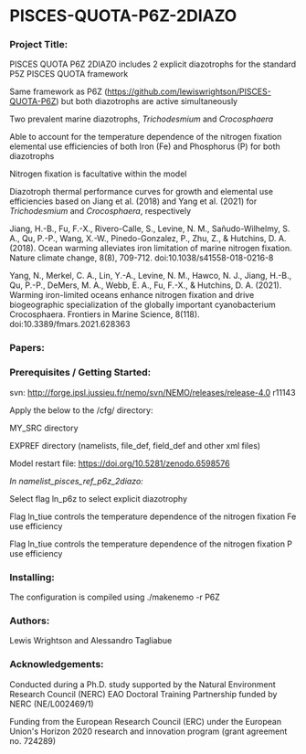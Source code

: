 # PISCES-QUOTA-P6Z-2DIAZO

### Project Title:

PISCES QUOTA P6Z 2DIAZO includes 2 explicit diazotrophs for the standard P5Z PISCES QUOTA framework

Same framework as P6Z (https://github.com/lewiswrightson/PISCES-QUOTA-P6Z) but both diazotrophs are active simultaneously

Two prevalent marine diazotrophs, _Trichodesmium_ and _Crocosphaera_

Able to account for the temperature dependence of the nitrogen fixation elemental use efficiencies of both Iron (Fe) and Phosphorus (P) for both diazotrophs

Nitrogen fixation is facultative within the model

Diazotroph thermal performance curves for growth and elemental use efficiencies based on Jiang et al. (2018) and Yang et al. (2021) for _Trichodesmium_ and _Crocosphaera_, respectively

Jiang, H.-B., Fu, F.-X., Rivero-Calle, S., Levine, N. M., Sañudo-Wilhelmy, S. A., Qu, P.-P., Wang, X.-W., Pinedo-Gonzalez, P., Zhu, Z., & Hutchins, D. A. (2018). Ocean warming alleviates iron limitation of marine nitrogen fixation. Nature climate change, 8(8), 709-712. doi:10.1038/s41558-018-0216-8


Yang, N., Merkel, C. A., Lin, Y.-A., Levine, N. M., Hawco, N. J., Jiang, H.-B., Qu, P.-P., DeMers, M. A., Webb, E. A., Fu, F.-X., & Hutchins, D. A. (2021). Warming iron-limited oceans enhance nitrogen fixation and drive biogeographic specialization of the globally important cyanobacterium Crocosphaera. Frontiers in Marine Science, 8(118). doi:10.3389/fmars.2021.628363

### Papers:


### Prerequisites / Getting Started:

svn: http://forge.ipsl.jussieu.fr/nemo/svn/NEMO/releases/release-4.0 r11143

Apply the below to the /cfg/ directory:

MY_SRC directory

EXPREF directory (namelists, file_def, field_def and other xml files)

Model restart file: https://doi.org/10.5281/zenodo.6598576


_In namelist_pisces_ref_p6z_2diazo:_

Select flag ln_p6z to select explicit diazotrophy

Flag ln_tiue controls the temperature dependence of the nitrogen fixation Fe use efficiency 

Flag ln_tiue controls the temperature dependence of the nitrogen fixation P use efficiency 


### Installing: 

The configuration is compiled using ./makenemo -r P6Z

### Authors:

Lewis Wrightson and Alessandro Tagliabue 

### Acknowledgements:

Conducted during a Ph.D. study supported by the Natural Environment Research Council (NERC) EAO Doctoral Training Partnership funded by NERC (NE/L002469/1)

Funding from the European Research Council (ERC) under the European Union's Horizon 2020 research and innovation program (grant agreement no. 724289)
